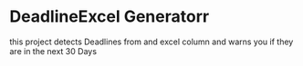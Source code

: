 # DeadlineExcel Generatorr
 
this project detects Deadlines from and excel column and warns you if they are in the next 30 Days 
